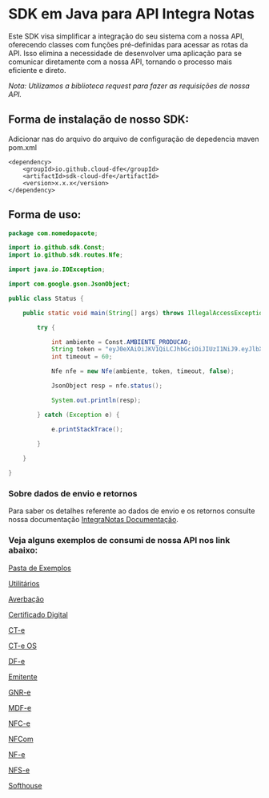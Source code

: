 # SDK em Java para API Integra Notas

Este SDK visa simplificar a integração do seu sistema com a nossa API, oferecendo classes com funções pré-definidas para acessar as rotas da API. Isso elimina a necessidade de desenvolver uma aplicação para se comunicar diretamente com a nossa API, tornando o processo mais eficiente e direto.

*Nota: Utilizamos a biblioteca request para fazer as requisições de nossa API.*

## Forma de instalação de nosso SDK:

Adicionar nas do arquivo do arquivo de configuração de depedencia maven pom.xml 

```
<dependency>
    <groupId>io.github.cloud-dfe</groupId>
    <artifactId>sdk-cloud-dfe</artifactId>
    <version>x.x.x</version>
</dependency>
```

## Forma de uso:

```java
package com.nomedopacote;

import io.github.sdk.Const;
import io.github.sdk.routes.Nfe;

import java.io.IOException;

import com.google.gson.JsonObject;

public class Status {

    public static void main(String[] args) throws IllegalAccessException, IOException {

        try {

            int ambiente = Const.AMBIENTE_PRODUCAO;
            String token = "eyJ0eXAiOiJKV1QiLCJhbGciOiJIUzI1NiJ9.eyJlbXAiOiJ0b2tlbl9leGVtcGxvIiwidXNyIjoidGsiLCJ0cCI6InRrIn0.Tva_viCMCeG3nkRYmi_RcJ6BtSzui60kdzIsuq5X-sQ";
            int timeout = 60;

            Nfe nfe = new Nfe(ambiente, token, timeout, false);

            JsonObject resp = nfe.status();

            System.out.println(resp);

        } catch (Exception e) {

            e.printStackTrace();

        }
        
    }

}

```

### Sobre dados de envio e retornos

Para saber os detalhes referente ao dados de envio e os retornos consulte nossa documentação [IntegraNotas Documentação](https://integranotas.com.br/doc).

### Veja alguns exemplos de consumi de nossa API nos link abaixo:

[Pasta de Exemplos](https://github.com/cloud-dfe/sdk-java/tree/master/examples/src/main/java/com/examples/)

[Utilitários](https://github.com/cloud-dfe/sdk-java/tree/master/examples/src/main/java/com/examples/utils)

[Averbação](https://github.com/cloud-dfe/sdk-java/tree/master/examples/src/main/java/com/examples/averbacao)

[Certificado Digital](https://github.com/cloud-dfe/sdk-java/tree/master/examples/src/main/java/com/examples/certificado)

[CT-e](https://github.com/cloud-dfe/sdk-java/tree/master/examples/src/main/java/com/examples/cte)

[CT-e OS](https://github.com/cloud-dfe/sdk-java/tree/master/examples/src/main/java/com/examples/cteos)

[DF-e](https://github.com/cloud-dfe/sdk-java/tree/master/examples/src/main/java/com/examples/dfe)

[Emitente](https://github.com/cloud-dfe/sdk-java/tree/master/examples/src/main/java/com/examples/emitente)

[GNR-e](https://github.com/cloud-dfe/sdk-java/tree/master/examples/src/main/java/com/examples/gnre)

[MDF-e](https://github.com/cloud-dfe/sdk-java/tree/master/examples/src/main/java/com/examples/mdfe)

[NFC-e](https://github.com/cloud-dfe/sdk-java/tree/master/examples/src/main/java/com/examples/nfce)

[NFCom](https://github.com/cloud-dfe/sdk-java/tree/master/examples/src/main/java/com/examples/nfcom)

[NF-e](https://github.com/cloud-dfe/sdk-java/tree/master/examples/src/main/java/com/examples/nfe)

[NFS-e](https://github.com/cloud-dfe/sdk-java/tree/master/examples/src/main/java/com/examples/nfse)

[Softhouse](https://github.com/cloud-dfe/sdk-java/tree/master/examples/src/main/java/com/examples/softhouse)